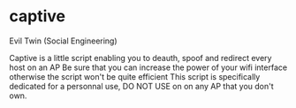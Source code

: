 # captive
Evil Twin (Social Engineering)

Captive is a little script enabling you to deauth, spoof and redirect every host on an AP
Be sure that you can increase the power of your wifi interface otherwise the script won't be quite efficient
This script is specifically dedicated for a personnal use, DO NOT USE on on any AP that you don't own.
